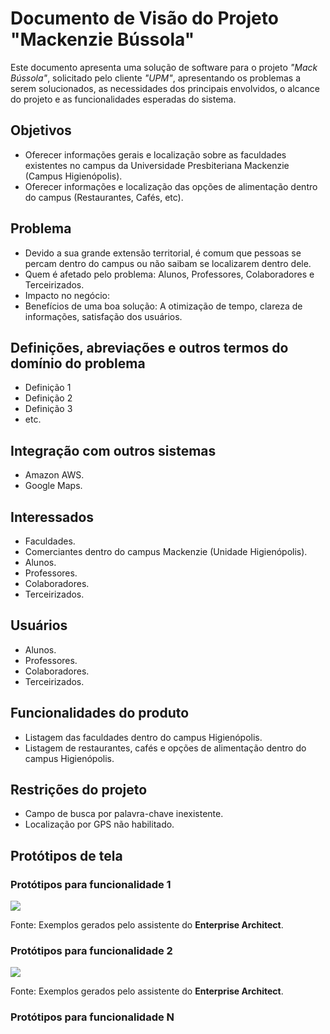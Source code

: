 # Documento de Visão do Projeto "Mackenzie Bússola"

Este documento apresenta uma solução de software para o projeto *"Mack Bússola"*, solicitado pelo cliente *"UPM"*, apresentando os problemas a serem solucionados, as necessidades dos principais envolvidos, o alcance do projeto e as funcionalidades 
esperadas do sistema.

## Objetivos

* Oferecer informações gerais e localização sobre as faculdades existentes no campus da Universidade Presbiteriana Mackenzie (Campus Higienópolis).
* Oferecer informações e localização das opções de alimentação dentro do campus (Restaurantes, Cafés, etc).

## Problema

* Devido a sua grande extensão territorial, é comum que pessoas se percam dentro do campus ou não saibam se localizarem dentro dele.  
* Quem é afetado pelo problema: Alunos, Professores, Colaboradores e Terceirizados.
* Impacto no negócio: 
* Benefícios de uma boa solução: A otimização de tempo, clareza de informações, satisfação dos usuários.

## Definições, abreviações e outros termos do domínio do problema

* Definição 1
* Definição 2
* Definição 3
* etc.

## Integração com outros sistemas

* Amazon AWS.
* Google Maps.
 
## Interessados

* Faculdades.
* Comerciantes dentro do campus Mackenzie (Unidade Higienópolis).
* Alunos.
* Professores.
* Colaboradores.
* Terceirizados.

## Usuários

* Alunos.
* Professores.
* Colaboradores.
* Terceirizados.

## Funcionalidades do produto

* Listagem das faculdades dentro do campus Higienópolis.
* Listagem de restaurantes, cafés e opções de alimentação dentro do campus Higienópolis.

## Restrições do projeto

* Campo de busca por palavra-chave inexistente.
* Localização por GPS não habilitado.

## Protótipos de tela

### Protótipos para funcionalidade 1

![](proto1.png)

Fonte: Exemplos gerados pelo assistente do **Enterprise Architect**.

### Protótipos para funcionalidade 2

![](proto2.png)

Fonte: Exemplos gerados pelo assistente do **Enterprise Architect**.

### Protótipos para funcionalidade N


